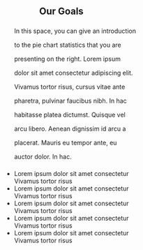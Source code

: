 <div class="campaign-goals grid-container" style="padding-left: 10rem; margin-top: 2rem;">
  <h2 style="text-align: center;">Our Goals</h2>
  <p style="padding-left: 4rem; line-height: 2rem;">In this space, you can give an introduction to the pie chart statistics that you are presenting on the right. Lorem ipsum dolor sit amet consectetur adipiscing elit. Vivamus tortor risus, cursus vitae ante pharetra, pulvinar faucibus nibh. In hac habitasse platea dictumst. Quisque vel arcu libero. Aenean dignissim id arcu a placerat. Mauris eu tempor ante, eu auctor dolor. In hac. </p>
  <ul style="padding-left: 4rem;">
    <li class="usa-icon-list__item">
      <div class="usa-icon-list__icon text-green"><i class="fa-kit fa-check-circle"></i></div>
      <div class="usa-icon-list__content"> Lorem ipsum dolor sit amet consectetur Vivamus tortor risus </div>
    </li>
    <li class="usa-icon-list__item">
      <div class="usa-icon-list__icon text-green"><i class="fa-kit fa-check-circle"></i></div>
      <div class="usa-icon-list__content"> Lorem ipsum dolor sit amet consectetur Vivamus tortor risus </div>
    </li>
    <li class="usa-icon-list__item">
      <div class="usa-icon-list__icon text-green"><i class="fa-kit fa-check-circle"></i></div>
      <div class="usa-icon-list__content"> Lorem ipsum dolor sit amet consectetur Vivamus tortor risus </div>
    </li>
    <li class="usa-icon-list__item">
      <div class="usa-icon-list__icon text-green"><i class="fa-kit fa-check-circle"></i></div>
      <div class="usa-icon-list__content"> Lorem ipsum dolor sit amet consectetur Vivamus tortor risus </div>
    </li>
    <li class="usa-icon-list__item">
      <div class="usa-icon-list__icon text-green"><i class="fa-kit fa-check-circle"></i></div>
      <div class="usa-icon-list__content"> Lorem ipsum dolor sit amet consectetur Vivamus tortor risus </div>
    </li>
  </ul>
</div>